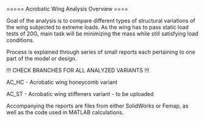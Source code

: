 ===== Acrobatic Wing Analysis Overview ====

Goal of the analysis is to compare different types of structural variations of the wing subjected to extreme loads.
As the wing has to pass static load tests of 20G, main task will be minimizing the mass while still satisfying load conditions.

Process is explained through series of small reports each pertaining to one part of the model or design.

!!! CHECK BRANCHES FOR ALL ANALYZED VARIANTS !!!

AC_HC - Acrobatic wing honeycomb variant

AC_ST - Acrobatic wing stiffeners variant - to be uploaded

Accompanying the reports are files from either SolidWorks or Femap, as well as the code used in MATLAB calculations.
